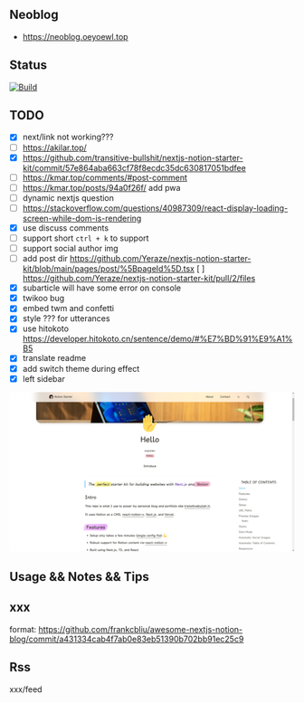 ## Neoblog

- https://neoblog.oeyoewl.top

## Status

[![Build](https://github.com/oeyoews/neoblog/actions/workflows/build.yml/badge.svg)](https://github.com/oeyoews/neoblog/actions/workflows/build.yml)

## TODO

- [x] next/link not working???
- [ ] https://akilar.top/
- [x] https://github.com/transitive-bullshit/nextjs-notion-starter-kit/commit/57e864aba663cf78f8ecdc35dc630817051bdfee
- [ ] https://kmar.top/comments/#post-comment
- [ ] https://kmar.top/posts/94a0f26f/ add pwa
- [ ] dynamic nextjs question
- [ ] https://stackoverflow.com/questions/40987309/react-display-loading-screen-while-dom-is-rendering
- [x] use discuss comments
- [ ] support short `ctrl + k` to support
- [ ] support social author img
- [ ] add post dir https://github.com/Yeraze/nextjs-notion-starter-kit/blob/main/pages/post/%5BpageId%5D.tsx [ ] https://github.com/Yeraze/nextjs-notion-starter-kit/pull/2/files
- [x] subarticle will have some error on console
- [x] twikoo bug
- [x] embed twm and confetti
- [x] style ??? for utterances
- [x] use hitokoto https://developer.hitokoto.cn/sentence/demo/#%E7%BD%91%E9%A1%B5
- [x] translate readme
- [x] add switch theme during effect
- [x] left sidebar

![showcase 1](./images/notion-1.png 'notion-1')

## Usage && Notes && Tips

## xxx

format: https://github.com/frankcbliu/awesome-nextjs-notion-blog/commit/a431334cab4f7ab0e83eb51390b702bb91ec25c9

## Rss

xxx/feed
